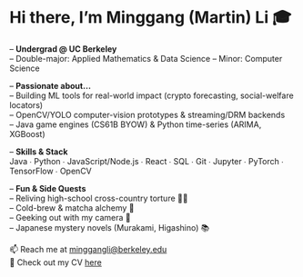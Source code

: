 # Hi there, I’m Minggang (Martin) Li 🎓

– **Undergrad @ UC Berkeley**  
  – Double-major: Applied Mathematics & Data Science
  – Minor: Computer Science  

– **Passionate about…**  
  – Building ML tools for real-world impact (crypto forecasting, social-welfare locators)  
  – OpenCV/YOLO computer-vision prototypes & streaming/DRM backends  
  – Java game engines (CS61B BYOW) & Python time-series (ARIMA, XGBoost)  

– **Skills & Stack**  
  Java ∙ Python ∙ JavaScript/Node.js ∙ React ∙ SQL ∙ Git ∙ Jupyter ∙ PyTorch ∙ TensorFlow ∙ OpenCV  

– **Fun & Side Quests**  
  – Reliving high-school cross-country torture 🏃‍♂️  
  – Cold-brew & matcha alchemy 🍵  
  – Geeking out with my camera 📸  
  – Japanese mystery novels (Murakami, Higashino) 📚  

📫 Reach me at [minggangli@berkeley.edu](mailto:minggangli@berkeley.edu)  
🔭 Check out my CV [here](https://minggangli.github.io/images/CV_Minggang_Li.pdf)  

<!--
**minggangli1030/minggangli1030** is a ✨ _special_ ✨ repository because its `README.md` (this file) appears on your GitHub profile.

Here are some ideas to get you started:

- 🔭 I’m currently working on ...
- 🌱 I’m currently learning ...
- 👯 I’m looking to collaborate on ...
- 🤔 I’m looking for help with ...
- 💬 Ask me about ...
- 📫 How to reach me: ...
- 😄 Pronouns: ...
- ⚡ Fun fact: ...
-->
